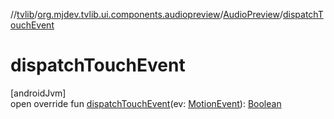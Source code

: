 //[tvlib](../../../index.md)/[org.mjdev.tvlib.ui.components.audiopreview](../index.md)/[AudioPreview](index.md)/[dispatchTouchEvent](dispatch-touch-event.md)

# dispatchTouchEvent

[androidJvm]\
open override fun [dispatchTouchEvent](dispatch-touch-event.md)(ev: [MotionEvent](https://developer.android.com/reference/kotlin/android/view/MotionEvent.html)): [Boolean](https://kotlinlang.org/api/latest/jvm/stdlib/kotlin/-boolean/index.html)
